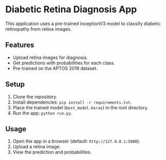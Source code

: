 # Diabetic Retina Diagnosis App

This application uses a pre-trained InceptionV3 model to classify diabetic retinopathy from retina images.

## Features
- Upload retina images for diagnosis.
- Get predictions with probabilities for each class.
- Pre-trained on the APTOS 2019 dataset.

## Setup
1. Clone the repository.
2. Install dependencies: `pip install -r requirements.txt`.
3. Place the trained model (`best_model.keras`) in the root directory.
4. Run the app: `python run.py`.

## Usage
1. Open the app in a browser (default: `http://127.0.0.1:5000`).
2. Upload a retina image.
3. View the prediction and probabilities.